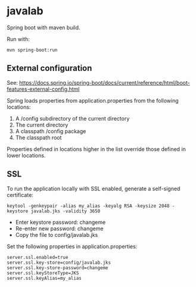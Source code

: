 # javalab

Spring boot with maven build.

Run with:

```
mvn spring-boot:run
```

## External configuration
See: https://docs.spring.io/spring-boot/docs/current/reference/html/boot-features-external-config.html

Spring loads properties from application.properties from the following locations:
1. A /config subdirectory of the current directory
2. The current directory
3. A classpath /config package
4. The classpath root

Properties defined in locations higher in the list override those defined in lower locations.

## SSL
To run the application locally with SSL enabled, generate a self-signed certificate:

```
keytool -genkeypair -alias my_alias -keyalg RSA -keysize 2048 -keystore javalab.jks -validity 3650
```

* Enter keystore password: changeme
* Re-enter new password: changeme
* Copy the file to config/javalab.jks

Set the following properties in application.properties:

```
server.ssl.enabled=true
server.ssl.key-store=config/javalab.jks
server.ssl.key-store-password=changeme
server.ssl.keyStoreType=JKS
server.ssl.keyAlias=my_alias
```

